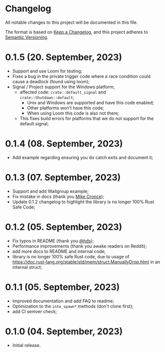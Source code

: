 # Changelog

All notable changes to this project will be documented in this file.

The format is based on [Keep a Changelog](https://keepachangelog.com/en/1.0.0/),
and this project adheres to [Semantic Versioning](https://semver.org/spec/v2.0.0.html).

# 0.1.5 (20. September, 2023)

- Support and use Loom for testing;
 - Fixes a bug in the private trigger code where a race condition could cause a deadlock (found using loom);
- Signal / Project support for the Windows platform;
  - affected code: `crate::default_signal` and `crate::Shutdown::default`;
    - Unix and Windows are supported and have this code enabled;
    - Other platforms won't have this code;
    - When using Loom this code is also not there;
  - This fixes build errors for platforms that we do not support for the default signal;

# 0.1.4 (08. September, 2023)

- Add example regarding ensuring you do catch exits and document it;

# 0.1.3 (07. September, 2023)

- Support and add Waitgroup example;
- Fix mistake in docs (thank you [Mike Cronce](https://github.com/mcronce));
- Update 0.1.2 changelog to highlight the library is no longer 100% Rust Safe Code;

# 0.1.2 (05. September, 2023)

- Fix typos in README (thank you [@hds](https://github.com/hds));
- Performance improvements (thank you awake readers on Reddit);
- add more docs to README and internal code;
- library is no longer 100% safe Rust code, due to usage of
  <https://doc.rust-lang.org/stable/std/mem/struct.ManuallyDrop.html> in an internal struct;

# 0.1.1 (05. September, 2023)

- Improved documentation and add FAQ to readme;
- Optimization to the `into_spawn*` methods (don't clone first);
- add CI semver check;

# 0.1.0 (04. September, 2023)

- Initial release.
